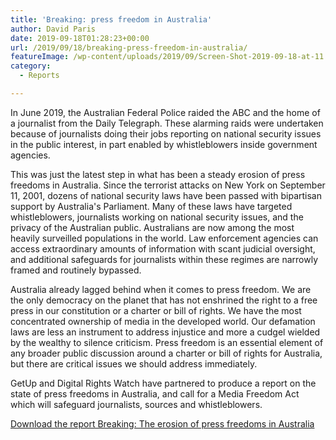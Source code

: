 ```yaml
---
title: 'Breaking: press freedom in Australia'
author: David Paris
date: 2019-09-18T01:28:23+00:00
url: /2019/09/18/breaking-press-freedom-in-australia/
featureImage: /wp-content/uploads/2019/09/Screen-Shot-2019-09-18-at-11.25.54-am.jpg
category:
  - Reports

---
```

In June 2019, the Australian Federal Police raided the ABC and the home of a journalist from the Daily Telegraph. These alarming raids were undertaken because of journalists doing their jobs reporting on national security issues in the public interest, in part enabled by whistleblowers inside government agencies.

This was just the latest step in what has been a steady erosion of press freedoms in Australia. Since the terrorist attacks on New York on September 11, 2001, dozens of national security laws have been passed with bipartisan support by Australia's Parliament. Many of these laws have targeted whistleblowers, journalists working on national security issues, and the privacy of the Australian public. Australians are now among the most heavily surveilled populations in the world. Law enforcement agencies can access extraordinary amounts of information with scant judicial oversight, and additional safeguards for journalists within these regimes are narrowly framed and routinely bypassed.

Australia already lagged behind when it comes to press freedom. We are the only democracy on the planet that has not enshrined the right to a free press in our constitution or a charter or bill of rights. We have the most concentrated ownership of media in the developed world. Our defamation laws are less an instrument to address injustice and more a cudgel wielded by the wealthy to silence criticism. Press freedom is an essential element of any broader public discussion around a charter or bill of rights for Australia, but there are critical issues we should address immediately.

GetUp and Digital Rights Watch have partnered to produce a report on the state of press freedoms in Australia, and call for a Media Freedom Act which will safeguard journalists, sources and whistleblowers.

[Download the report Breaking: The erosion of press freedoms in Australia][1]

 [1]: /wp-content/uploads/2019/09/2701-PressFreedom_Report_digital.pdf
